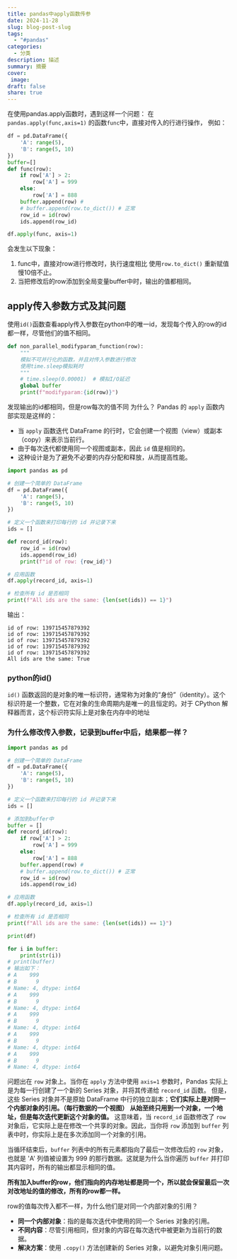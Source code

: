 ```yaml
---
title: pandas中apply函数传参
date: 2024-11-28
slug: blog-post-slug
tags:
  - "#pandas"
categories:
  - 分类
description: 描述
summary: 摘要
cover:
 image: 
draft: false
share: true
---
```


在使用pandas.apply函数时，遇到这样一个问题：
在`pandas.apply(func,axis=1)` 的函数`func`中，直接对传入的行进行操作，
例如：
```python
df = pd.DataFrame({
    'A': range(5),
    'B': range(5, 10)
})
buffer=[]
def func(row):
    if row['A'] > 2:
        row['A'] = 999
    else:
        row['A'] = 888
    buffer.append(row) # 
    # buffer.append(row.to_dict()) # 正常
    row_id = id(row)
    ids.append(row_id)

df.apply(func, axis=1)
```
会发生以下现象：
1. func中，直接对row进行修改时，执行速度相比 使用`row.to_dict()` 重新赋值慢10倍不止。
2. 当把修改后的row添加到全局变量buffer中时，输出的值都相同。


## apply传入参数方式及其问题
使用`id()`函数查看apply传入参数在python中的唯一id，发现每个传入的row的id都一样，尽管他们的值不相同。

```python
def non_parallel_modifyparam_function(row):
    """
    模拟不可并行化的函数，并且对传入参数进行修改
    使用time.sleep模拟耗时
    """
    # time.sleep(0.00001)  # 模拟I/O延迟
    global buffer
    print(f"modifyparam:{id(row)}")
```
发现输出的id都相同，但是row每次的值不同
为什么？
Pandas 的 `apply` 函数内部实现是这样的：

- 当 `apply` 函数迭代 DataFrame 的行时，它会创建一个视图（view）或副本（copy）来表示当前行。
- 由于每次迭代都使用同一个视图或副本，因此 `id` 值是相同的。
- 这种设计是为了避免不必要的内存分配和释放，从而提高性能。

```python
import pandas as pd

# 创建一个简单的 DataFrame
df = pd.DataFrame({
    'A': range(5),
    'B': range(5, 10)
})

# 定义一个函数来打印每行的 id 并记录下来
ids = []

def record_id(row):
    row_id = id(row)
    ids.append(row_id)
    print(f"id of row: {row_id}")

# 应用函数
df.apply(record_id, axis=1)

# 检查所有 id 是否相同
print(f"All ids are the same: {len(set(ids)) == 1}")
```

输出：
```
id of row: 139715457879392
id of row: 139715457879392
id of row: 139715457879392
id of row: 139715457879392
id of row: 139715457879392
All ids are the same: True
```

### python的id()
`id()` 函数返回的是对象的唯一标识符，通常称为对象的“身份”（identity）。这个标识符是一个整数，它在对象的生命周期内是唯一的且恒定的。对于 CPython 解释器而言，这个标识符实际上是对象在内存中的地址

### 为什么修改传入参数，记录到buffer中后，结果都一样？
```python
import pandas as pd

# 创建一个简单的 DataFrame
df = pd.DataFrame({
    'A': range(5),
    'B': range(5, 10)
})

# 定义一个函数来打印每行的 id 并记录下来
ids = []

# 添加到buffer中
buffer = []
def record_id(row):
    if row['A'] > 2:
        row['A'] = 999
    else:
        row['A'] = 888
    buffer.append(row) # 
    # buffer.append(row.to_dict()) # 正常
    row_id = id(row)
    ids.append(row_id)

# 应用函数
df.apply(record_id, axis=1)

# 检查所有 id 是否相同
print(f"All ids are the same: {len(set(ids)) == 1}")

print(df)

for i in buffer:
    print(str(i))
# print(buffer)
# 输出如下：
# A    999
# B      9
# Name: 4, dtype: int64
# A    999
# B      9
# Name: 4, dtype: int64
# A    999
# B      9
# Name: 4, dtype: int64
# A    999
# B      9
# Name: 4, dtype: int64
# A    999
# B      9
# Name: 4, dtype: int64

```

问题出在 `row` 对象上。当你在 `apply` 方法中使用 `axis=1` 参数时，Pandas 实际上是为每一行创建了一个新的 Series 对象，并将其传递给 `record_id` 函数。
但是，这些 Series 对象并不是原始 DataFrame 中行的独立副本；**它们实际上是对同一个内部对象的引用。（每行数据的一个视图）** 
**从始至终只用到一个对象，一个地址，但是每次迭代更新这个对象的值。**
这意味着，当 `record_id` 函数修改了 `row` 对象后，它实际上是在修改一个共享的对象。因此，当你将 `row` 添加到 `buffer` 列表中时，你实际上是在多次添加同一个对象的引用。

当循环结束后，`buffer` 列表中的所有元素都指向了最后一次修改后的 `row` 对象，也就是 'A' 列值被设置为 999 的那行数据。这就是为什么当你遍历 `buffer` 并打印其内容时，所有的输出都显示相同的值。

**所有加入buffer的row，他们指向的内存地址都是同一个，所以就会保留最后一次对改地址的值的修改，所有的row都一样。**

row的值每次传入都不一样，为什么他们是对同一个内部对象的引用？
- **同一个内部对象**：指的是每次迭代中使用的同一个 Series 对象的引用。
- **不同内容**：尽管引用相同，但对象的内容在每次迭代中被更新为当前行的数据。
- **解决方案**：使用 `.copy()` 方法创建新的 Series 对象，以避免对象引用问题。



